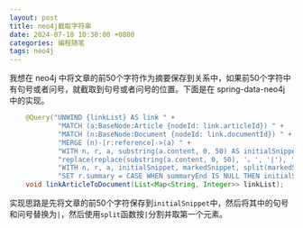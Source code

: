 ```yaml
---
layout: post
title: neo4j截取字符串
date: 2024-07-18 10:30:00 +0800
categories: 编程随笔
tags: neo4j
---
```


我想在 neo4j 中将文章的前50个字符作为摘要保存到关系中，如果前50个字符中有句号或者问号，就截取到句号或者问号的位置。下面是在 spring-data-neo4j 中的实现。

```java
    @Query("UNWIND {linkList} AS link " +
            "MATCH (a:BaseNode:Article {nodeId: link.articleId}) " +
            "MATCH (n:BaseNode:Document {nodeId: link.documentId}) " +
            "MERGE (n)-[r:reference]->(a) " +
            "WITH n, r, a, substring(a.content, 0, 50) AS initialSnippet, " +
            "replace(replace(substring(a.content, 0, 50), '。', '|'), '？', '|') AS markedSnippet " +
            "WITH n, r, a, initialSnippet, markedSnippet, split(markedSnippet, '|')[0] AS summaryEnd " +
            "SET r.summary = CASE WHEN summaryEnd IS NULL THEN initialSnippet ELSE substring(initialSnippet, 0, size(summaryEnd) + 1) END")
    void linkArticleToDocument(List<Map<String, Integer>> linkList);
```

实现思路是先将文章的前50个字符保存到`initialSnippet`中，然后将其中的句号和问号替换为`|`，然后使用`split`函数按`|`分割并取第一个元素。
